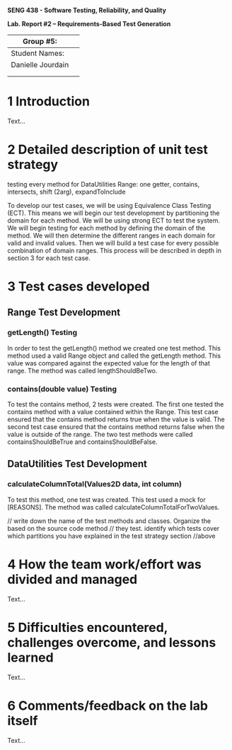 **SENG 438 - Software Testing, Reliability, and Quality**

**Lab. Report \#2 – Requirements-Based Test Generation**

| Group \#5:      |     |
| -------------- | --- |
| Student Names: |     |
| Danielle Jourdain               |     |
|                |     |
|                |     |

# 1 Introduction

Text…

# 2 Detailed description of unit test strategy

testing every method for DataUtilities
Range: one getter, contains, intersects, shift (2arg), expandToInclude

To develop our test cases, we will be using Equivalence Class Testing (ECT). This means we will begin our test development by partitioning the domain for each method. We will be using strong ECT to test the system. We will begin testing for each method by defining the domain of the method. We will then determine the different ranges in each domain for valid and invalid values. Then we will build a test case for every possible combination of domain ranges. This process will be described in depth in section 3 for each test case.

# 3 Test cases developed

## Range Test Development

### getLength() Testing

In order to test the getLength() method we created one test method. This method used a valid Range object and called the getLength method. This value was compared against the expected value for the length of that range. The method was called lengthShouldBeTwo.

### contains(double value) Testing

To test the contains method, 2 tests were created. The first one tested the contains method with a value contained within the Range. This test case ensured that the contains method returns true when the value is valid. The second test case ensured that the contains method returns false when the value is outside of the range. The two test methods were called containsShouldBeTrue and containsShouldBeFalse.

## DataUtilities Test Development

### calculateColumnTotal(Values2D data, int column)

To test this method, one test was created. This test used a mock for [REASONS]. The method was called calculateColumnTotalForTwoValues.

// write down the name of the test methods and classes. Organize the based on
the source code method // they test. identify which tests cover which partitions
you have explained in the test strategy section //above

# 4 How the team work/effort was divided and managed

Text…

# 5 Difficulties encountered, challenges overcome, and lessons learned

Text…

# 6 Comments/feedback on the lab itself

Text…
